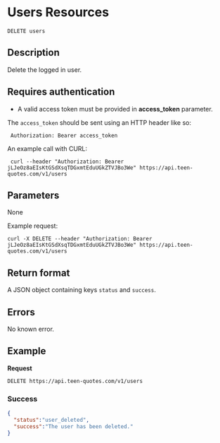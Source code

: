 # Users Resources

    DELETE users

## Description
Delete the logged in user.

## Requires authentication
* A valid access token must be provided in **access_token** parameter.

The `access_token` should be sent using an HTTP header like so:

     Authorization: Bearer access_token

An example call with CURL:

     curl --header "Authorization: Bearer jLJeOz8aEIsKtGSdXsqTDGxmtEduUGkZTVJBo3We" https://api.teen-quotes.com/v1/users

## Parameters
None

Example request:

    curl -X DELETE --header "Authorization: Bearer jLJeOz8aEIsKtGSdXsqTDGxmtEduUGkZTVJBo3We" https://api.teen-quotes.com/v1/users

## Return format
A JSON object containing keys `status` and `success`.

## Errors
No known error.

## Example
**Request**

    DELETE https://api.teen-quotes.com/v1/users

### Success
``` json
{
  "status":"user_deleted",
  "success":"The user has been deleted."
}
```